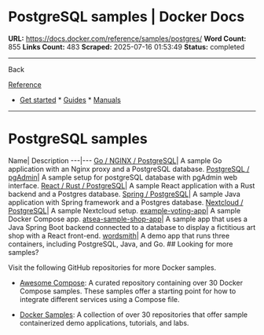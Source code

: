 # PostgreSQL samples | Docker Docs

**URL:** https://docs.docker.com/reference/samples/postgres/
**Word Count:** 855
**Links Count:** 483
**Scraped:** 2025-07-16 01:53:49
**Status:** completed

---

Back

[Reference](https://docs.docker.com/reference/)

  * [Get started](https://docs.docker.com/get-started/)   * [Guides](https://docs.docker.com/guides/)   * [Manuals](https://docs.docker.com/manuals/)

* * *

# PostgreSQL samples

Name| Description   ---|---   [Go / NGINX / PostgreSQL](https://github.com/docker/awesome-compose/tree/master/nginx-golang-postgres)| A sample Go application with an Nginx proxy and a PostgreSQL database.   [PostgreSQL / pgAdmin](https://github.com/docker/awesome-compose/tree/master/postgresql-pgadmin)| A sample setup for postgreSQL database with pgAdmin web interface.   [React / Rust / PostgreSQL](https://github.com/docker/awesome-compose/tree/master/react-rust-postgres)| A sample React application with a Rust backend and a Postgres database.   [Spring / PostgreSQL](https://github.com/docker/awesome-compose/tree/master/spring-postgres)| A sample Java application with Spring framework and a Postgres database.   [Nextcloud / PostgreSQL](https://github.com/docker/awesome-compose/tree/master/nextcloud-postgres)| A sample Nextcloud setup.   [example-voting-app](https://github.com/dockersamples/example-voting-app)| A sample Docker Compose app.   [atsea-sample-shop-app](https://github.com/dockersamples/atsea-sample-shop-app)| A sample app that uses a Java Spring Boot backend connected to a database to display a fictitious art shop with a React front-end.   [wordsmith](https://github.com/dockersamples/wordsmith)| A demo app that runs three containers, including PostgreSQL, Java, and Go.      ## Looking for more samples?

Visit the following GitHub repositories for more Docker samples.

  * [Awesome Compose](https://github.com/docker/awesome-compose): A curated repository containing over 30 Docker Compose samples. These samples offer a starting point for how to integrate different services using a Compose file.

  * [Docker Samples](https://github.com/dockersamples?q=&type=all&language=&sort=stargazers): A collection of over 30 repositories that offer sample containerized demo applications, tutorials, and labs.